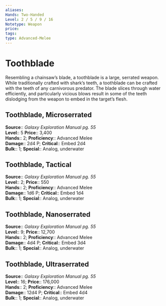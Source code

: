 ```yaml
---
aliases: 
Hands: Two-Handed
Level: 2 / 5 / 9 / 16
Notetype: Weapon
price: 
tags: 
type: Advanced-Melee
---
```


# Toothblade

Resembling a chainsaw’s blade, a toothblade is a large, serrated weapon. While traditionally crafted with shark’s teeth, a toothblade can be crafted with the teeth of any carnivorous predator. The blade slices through water efficiently, and particularly vicious blows result in some of the teeth dislodging from the weapon to embed in the target’s flesh.  

## Toothblade, Microserrated

**Source**:: _Galaxy Exploration Manual pg. 55_  
**Level**:: 5
**Price**:: 3,400  
**Hands**:: 2;
**Proficiency**:: Advanced Melee  
**Damage**:: 2d4 P;
**Critical**:: Embed 2d4  
**Bulk**:: 1;
**Special**:: Analog, underwater

## Toothblade, Tactical

**Source**:: _Galaxy Exploration Manual pg. 55_  
**Level**:: 2;
**Price**:: 550  
**Hands**:: 2;
**Proficiency**:: Advanced Melee  
**Damage**:: 1d6 P;
**Critical**:: Embed 1d4  
**Bulk**:: 1;
**Special**:: Analog, underwater

## Toothblade, Nanoserrated

**Source**:: _Galaxy Exploration Manual pg. 55_  
**Level**:: 9;
**Price**:: 12,700  
**Hands**:: 2;
**Proficiency**:: Advanced Melee  
**Damage**:: 4d4 P;
**Critical**:: Embed 3d4  
**Bulk**:: 1;
**Special**:: Analog, underwater

## Toothblade, Ultraserrated

**Source**:: _Galaxy Exploration Manual pg. 55_  
**Level**:: 16;
**Price**:: 176,000  
**Hands**:: 2;
**Proficiency**:: Advanced Melee  
**Damage**:: 12d4 P;
**Critical**:: Embed 4d4  
**Bulk**:: 1;
**Special**:: Analog, underwater
